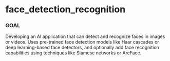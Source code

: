 # face_detection_recognition

### GOAL
Developing an AI application that can detect and recognize faces in
images or videos. Uses pre-trained face detection models like Haar
cascades or deep learning-based face detectors, and optionally
add face recognition capabilities using techniques like Siamese networks or ArcFace.
